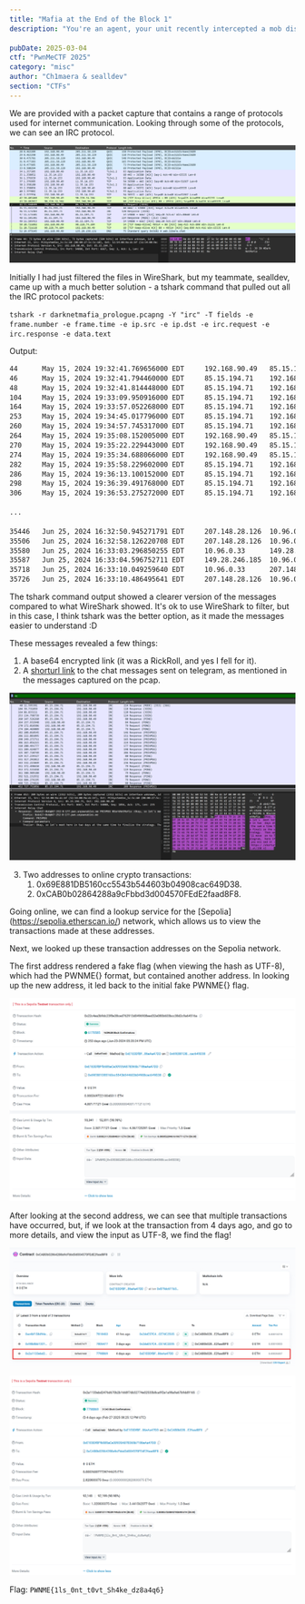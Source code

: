 ```yaml
---
title: "Mafia at the End of the Block 1"
description: "You're an agent, your unit recently intercepted a mob discussion about an event that's going to take place on August 8, 2024. You already know the location, though. A password for the event was mentioned. Your job is to find it and return it so that an agent can go to the scene and collect evidence. Note : The contract is deployed on sepolia network "

pubDate: 2025-03-04
ctf: "PwnMeCTF 2025"
category: "misc"
author: "Ch1maera & sealldev"
section: "CTFs"
---
```


We are provided with a packet capture that contains a range of protocols used for internet communication. Looking through some of the protocols, we can see an IRC protocol. 

![image of IRC protocol](images/25-pwnme/mafia-irc.png)


Initially I had just filtered the files in WireShark, but my teammate, sealldev, came up with a much better solution - a tshark command that pulled out all the IRC protocol packets: 

```tshark -r darknetmafia_prologue.pcapng -Y "irc" -T fields -e frame.number -e frame.time -e ip.src -e ip.dst -e irc.request -e irc.response -e data.text```

Output: 
```bash
44      May 15, 2024 19:32:41.769656000 EDT     192.168.90.49   85.15.194.71    JOIN #DarkNetMafia
46      May 15, 2024 19:32:41.794460000 EDT     85.15.194.71    192.168.90.49           :npeave!~eave@47-252-8-177.pwn.unpawnables.me JOIN #DarkNetMafia
48      May 15, 2024 19:32:41.814448000 EDT     85.15.194.71    192.168.90.49           :erbium.libera.chat MODE #DarkNetMafia +Cnst,:erbium.libera.chat 353 npeave @ #DarkNetMafia :@npeave,:erbium.libera.chat 366 npeave #DarkNetMafia :End of /NAMES list.
104     May 15, 2024 19:33:09.950916000 EDT     85.15.194.71    192.168.90.49           :Bob42!~Bob@47-252-8-177.pwn.unpawnables.me JOIN #DarkNetMafia
164     May 15, 2024 19:33:57.052268000 EDT     85.15.194.71    192.168.90.49           :Marco!~Marco@47-252-8-177.pwn.unpawnables.me JOIN #DarkNetMafia
253     May 15, 2024 19:34:45.017796000 EDT     85.15.194.71    192.168.90.49           :John885!~John885@47-252-8-177.pwn.unpawnables.me JOIN #DarkNetMafia
260     May 15, 2024 19:34:57.745317000 EDT     85.15.194.71    192.168.90.49           PING :erbium.libera.chat
264     May 15, 2024 19:35:08.152005000 EDT     192.168.90.49   85.15.194.71    PONG PING :erbium.libera.chat
270     May 15, 2024 19:35:22.229443000 EDT     192.168.90.49   85.15.194.71    PONG :erbium.libera.chat
274     May 15, 2024 19:35:34.688066000 EDT     192.168.90.49   85.15.194.71    PONG :erbium.libera.chat
282     May 15, 2024 19:35:58.229602000 EDT     85.15.194.71    192.168.90.49           :Bob42!~Bob@47-252-8-177.pwn.unpawnables.me PRIVMSG #DarkNetMafia :Hi guys, are you there?
286     May 15, 2024 19:36:13.100152000 EDT     85.15.194.71    192.168.90.49           :Marco!~Marco@47-252-8-177.pwn.unpawnables.me PRIVMSG #DarkNetMafia :Yeah, I'm here. What's up?
298     May 15, 2024 19:36:39.491768000 EDT     85.15.194.71    192.168.90.49           :John885!~John885@47-252-8-177.pwn.unpawnables.me PRIVMSG #DarkNetMafia :Present. We got stuff to talk about?
306     May 15, 2024 19:36:53.275272000 EDT     85.15.194.71    192.168.90.49           :Bob42!~Bob@47-252-8-177.pwn.unpawnables.me PRIVMSG #DarkNetMafia :Yeah, we've got a big job to get ready for. It's about the thing we were talking about the other day. 

...

35446   Jun 25, 2024 16:32:50.945271791 EDT     207.148.28.126  10.96.0.33              @time=2024-06-25T20:32:50.678Z :Grace94!~teazer@freenode-f7v.pkh.t6e10e.IP PRIVMSG #chillinglounge :Bye ! I have to go school btw ++
35506   Jun 25, 2024 16:32:58.126220708 EDT     207.148.28.126  10.96.0.33              @time=2024-06-25T20:32:57.848Z :Alice5151!~teazer@freenode-f7v.pkh.t6e10e.IP PRIVMSG #chillinglounge :Byyyyyye guyyys
35580   Jun 25, 2024 16:33:03.296850255 EDT     10.96.0.33      149.28.246.185  PING *.freenode.net
35587   Jun 25, 2024 16:33:04.596752711 EDT     149.28.246.185  10.96.0.33              @time=2024-06-25T20:33:03.879Z :*.freenode.net PONG *.freenode.net :*.freenode.net
35718   Jun 25, 2024 16:33:10.049259640 EDT     10.96.0.33      207.148.28.126  PING *.freenode.net
35726   Jun 25, 2024 16:33:10.486495641 EDT     207.148.28.126  10.96.0.33              @time=2024-06-25T20:33:10.213Z :*.freenode.net PONG *.freenode.net :*.freenode.net

```

The tshark command output showed a clearer version of the messages compared to what WireShark showed. It's ok to use WireShark to filter, but in this case, I think tshark was the better option, as it made the messages easier to understand :D

These messages revealed a few things: 

1. A base64 encrypted link (it was a RickRoll, and yes I fell for it).
2. A [shorturl link](https://shorturl.at/2O8nI) to the chat messages sent on telegram, as mentioned in the messages captured on the pcap.

![image of shorturl in pcap](images/25-pwnme/mafia-shorturlpcap.png)



3. Two addresses to online crypto transactions:
   1. 0x69E881DB5160cc5543b544603b04908cac649D38.
   2. 0xCAB0b02864288a9cFbbd3d004570FEdE2faad8F8.

Going online, we can find a lookup service for the [Sepolia] (https://sepolia.etherscan.io/) network, which allows us to view the transactions made at these addresses. 

Next, we looked up these transaction addresses on the Sepolia network. 

The first address rendered a fake flag (when viewing the hash as UTF-8), which had the PWNME{} format, but contained another address. In looking up the new address, it led back to the initial fake PWNME{} flag. 

![image of fake flag in Sepolia lookup](images/25-pwnme/mafia-fakeflag1.png)

After looking at the second address, we can see that multiple transactions have occurred, but, if we look at the transaction from 4 days ago, and go to more details, and view the input as UTF-8, we find the flag!


![image of transactions to actual flag account](images/25-pwnme/mafia-transactionimg.png)

![image of the actual flag in Sepolia lookup](images/25-pwnme/mafia-actualflag.png)


Flag: `PWNME{1ls_0nt_t0vt_Sh4ke_dz8a4q6}`